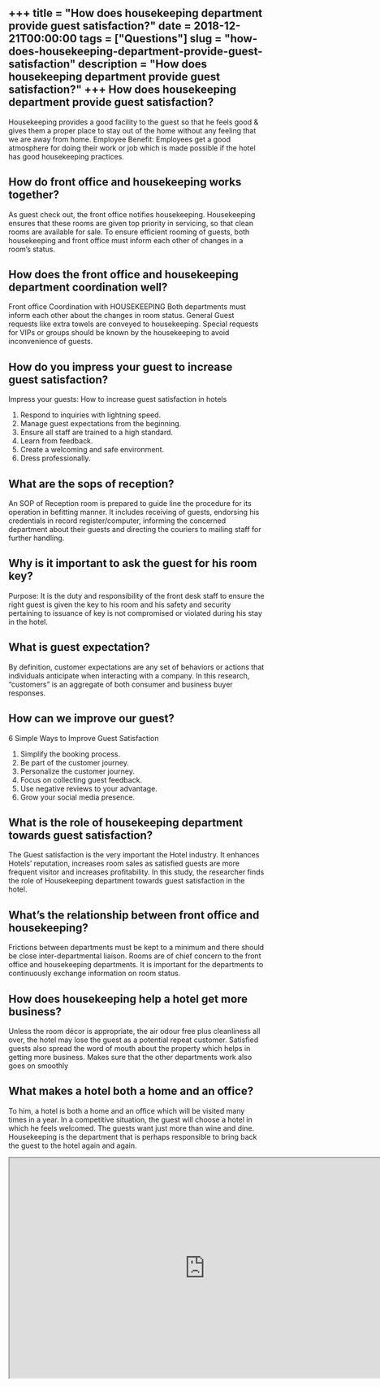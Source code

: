 +++
title = "How does housekeeping department provide guest satisfaction?"
date = 2018-12-21T00:00:00
tags = ["Questions"]
slug = "how-does-housekeeping-department-provide-guest-satisfaction"
description = "How does housekeeping department provide guest satisfaction?"
+++
How does housekeeping department provide guest satisfaction?
------------------------------------------------------------

Housekeeping provides a good facility to the guest so that he feels good &amp; gives them a proper place to stay out of the home without any feeling that we are away from home. Employee Benefit: Employees get a good atmosphere for doing their work or job which is made possible if the hotel has good housekeeping practices.

How do front office and housekeeping works together?
----------------------------------------------------

As guest check out, the front office notifies housekeeping. Housekeeping ensures that these rooms are given top priority in servicing, so that clean rooms are available for sale. To ensure efficient rooming of guests, both housekeeping and front office must inform each other of changes in a room’s status.

How does the front office and housekeeping department coordination well?
------------------------------------------------------------------------

Front office Coordination with HOUSEKEEPING Both departments must inform each other about the changes in room status. General Guest requests like extra towels are conveyed to housekeeping. Special requests for VIPs or groups should be known by the housekeeping to avoid inconvenience of guests.

How do you impress your guest to increase guest satisfaction?
-------------------------------------------------------------

Impress your guests: How to increase guest satisfaction in hotels

1. Respond to inquiries with lightning speed.
2. Manage guest expectations from the beginning.
3. Ensure all staff are trained to a high standard.
4. Learn from feedback.
5. Create a welcoming and safe environment.
6. Dress professionally.

What are the sops of reception?
-------------------------------

An SOP of Reception room is prepared to guide line the procedure for its operation in befitting manner. It includes receiving of guests, endorsing his credentials in record register/computer, informing the concerned department about their guests and directing the couriers to mailing staff for further handling.

Why is it important to ask the guest for his room key?
------------------------------------------------------

Purpose: It is the duty and responsibility of the front desk staff to ensure the right guest is given the key to his room and his safety and security pertaining to issuance of key is not compromised or violated during his stay in the hotel.

What is guest expectation?
--------------------------

By definition, customer expectations are any set of behaviors or actions that individuals anticipate when interacting with a company. In this research, “customers” is an aggregate of both consumer and business buyer responses.

How can we improve our guest?
-----------------------------

6 Simple Ways to Improve Guest Satisfaction

1. Simplify the booking process.
2. Be part of the customer journey.
3. Personalize the customer journey.
4. Focus on collecting guest feedback.
5. Use negative reviews to your advantage.
6. Grow your social media presence.

What is the role of housekeeping department towards guest satisfaction?
-----------------------------------------------------------------------

The Guest satisfaction is the very important the Hotel industry. It enhances Hotels’ reputation, increases room sales as satisfied guests are more frequent visitor and increases profitability. In this study, the researcher finds the role of Housekeeping department towards guest satisfaction in the hotel.

What’s the relationship between front office and housekeeping?
--------------------------------------------------------------

Frictions between departments must be kept to a minimum and there should be close inter-departmental liaison. Rooms are of chief concern to the front office and housekeeping departments. It is important for the departments to continuously exchange information on room status.

How does housekeeping help a hotel get more business?
-----------------------------------------------------

Unless the room décor is appropriate, the air odour free plus cleanliness all over, the hotel may lose the guest as a potential repeat customer. Satisfied guests also spread the word of mouth about the property which helps in getting more business. Makes sure that the other departments work also goes on smoothly

What makes a hotel both a home and an office?
---------------------------------------------

To him, a hotel is both a home and an office which will be visited many times in a year. In a competitive situation, the guest will choose a hotel in which he feels welcomed. The guests want just more than wine and dine. Housekeeping is the department that is perhaps responsible to bring back the guest to the hotel again and again.

<iframe allow="accelerometer; autoplay; clipboard-write; encrypted-media; gyroscope; picture-in-picture" allowfullscreen="" class="__youtube_prefs__  epyt-is-override  no-lazyload" data-no-lazy="1" data-origheight="433" data-origwidth="770" data-skipgform_ajax_framebjll="" height="433" id="_ytid_31067" loading="lazy" src="https://www.youtube.com/embed/VhDdoyRu4cs?enablejsapi=1&autoplay=0&cc_load_policy=0&cc_lang_pref=&iv_load_policy=1&loop=0&modestbranding=0&rel=1&fs=1&playsinline=0&autohide=2&theme=dark&color=red&controls=1&" title="YouTube player" width="770"></iframe>